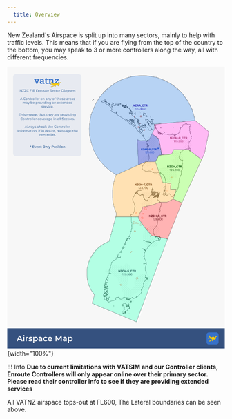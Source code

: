 ```yaml
---
  title: Overview
---
```


New Zealand's Airspace is split up into many sectors, mainly to help with traffic levels. This means that if you are flying from the top of the country to the bottom, you may speak to 3 or more controllers along the way, all with different frequencies.


![NZ FIR Airspace Sectors](../assets/nz-fir-airspace.png){width="100%"}

!!! Info
    **Due to current limitations with VATSIM and our Controller clients, Enroute Controllers will only appear online over their primary sector. Please read their controller info to see if they are providing extended services** 


All VATNZ airspace tops-out at FL600, The Lateral boundaries can be seen above.

